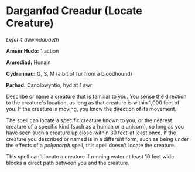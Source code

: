 # Darganfod Creadur (Locate Creature)

*Lefel 4 dewindabaeth*

**Amser Hudo:** 1 action

**Amrediad:** Hunain

**Cydrannau:** G, S, M (a bit of fur from a bloodhound)

**Parhad:** Canolbwyntio, hyd at 1 awr

Describe or name a creature that is familiar to you. You sense the direction to the creature's location, as long as that creature is within 1,000 feet of you. If the creature is moving, you know the direction of its movement.

The spell can locate a specific creature known to you, or the nearest creature of a specific kind (such as a human or a unicorn), so long as you have seen such a creature up close-within 30 feet-at least once. If the creature you described or named is in a different form, such as being under the effects of a *polymorph* spell, this spell doesn't locate the creature.

This spell can't locate a creature if running water at least 10 feet wide blocks a direct path between you and the creature.